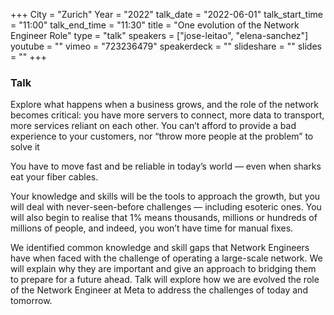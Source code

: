 +++
City = "Zurich"
Year = "2022"
talk_date = "2022-06-01"
talk_start_time = "11:00"
talk_end_time = "11:30"
title = "One evolution of the Network Engineer Role"
type = "talk"
speakers = ["jose-leitao", "elena-sanchez"]
youtube = ""
vimeo = "723236479"
speakerdeck = ""
slideshare = ""
slides = ""
+++

### Talk
Explore what happens when a business grows, and the role of the network becomes critical: you have more servers to connect, more data to transport, more services reliant on each other. You can’t afford to provide a bad experience to your customers, nor “throw more people at the problem” to solve it

You have to move fast and be reliable in today’s world — even when sharks eat your fiber cables.

Your knowledge and skills will be the tools to approach the growth, but you will deal with never-seen-before challenges — including esoteric ones. You will also begin to realise that 1% means thousands, millions or hundreds of millions of people, and indeed, you won’t have time for manual fixes.

We identified common knowledge and skill gaps that Network Engineers have when faced with the challenge of operating a large-scale network. We will explain why they are important and give an approach to bridging them to prepare for a future ahead. Talk will explore how we are evolved the role of the Network Engineer at Meta to address the challenges of today and tomorrow.